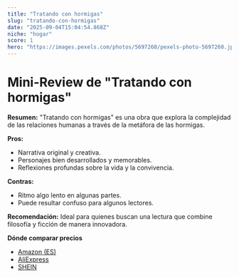 ```yaml
---
title: "Tratando con hormigas"
slug: "tratando-con-hormigas"
date: "2025-09-04T15:04:54.868Z"
niche: "hogar"
score: 1
hero: "https://images.pexels.com/photos/5697260/pexels-photo-5697260.jpeg?auto=compress&cs=tinysrgb&fit=crop&h=627&w=1200&auto=compress&cs=tinysrgb&w=1024&h=576&fit=crop"
---
```


# Mini-Review de "Tratando con hormigas"

**Resumen:** "Tratando con hormigas" es una obra que explora la complejidad de las relaciones humanas a través de la metáfora de las hormigas.

**Pros:**  
- Narrativa original y creativa.  
- Personajes bien desarrollados y memorables.  
- Reflexiones profundas sobre la vida y la convivencia.

**Contras:**  
- Ritmo algo lento en algunas partes.  
- Puede resultar confuso para algunos lectores.

**Recomendación:** Ideal para quienes buscan una lectura que combine filosofía y ficción de manera innovadora.

**Dónde comparar precios**
- [Amazon (ES)](https://www.amazon.es/s?k=Tratando+con+hormigas&language=es_ES&tag=teknovashop25-21)
- [AliExpress](https://es.aliexpress.com/wholesale?SearchText=Tratando+con+hormigas)
- [SHEIN](https://es.shein.com/pdsearch?keyword=Tratando+con+hormigas)
